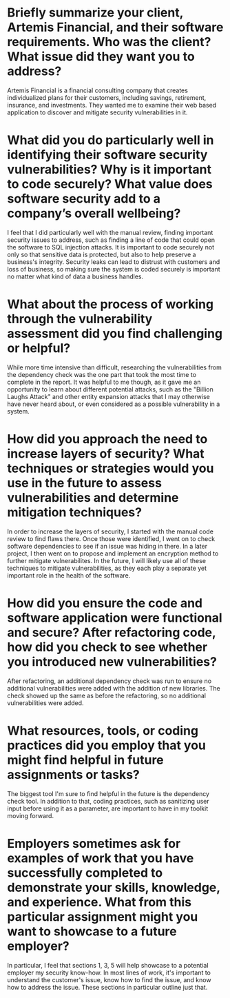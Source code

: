 # Briefly summarize your client, Artemis Financial, and their software requirements. Who was the client? What issue did they want you to address?

Artemis Financial is a financial consulting company that creates individualized plans for their customers, including savings, retirement, insurance, and investments.  They wanted me to examine their web based application to discover and mitigate security vulnerabilities in it.

# What did you do particularly well in identifying their software security vulnerabilities? Why is it important to code securely? What value does software security add to a company’s overall wellbeing?

I feel that I did particularly well with the manual review, finding important security issues to address, such as finding a line of code that could open the software to SQL injection attacks.  It is important to code securely not only so that sensitive data is protected, but also to help preserve a business's integrity.  Security leaks can lead to distrust with customers and loss of business, so making sure the system is coded securely is important no matter what kind of data a business handles.

# What about the process of working through the vulnerability assessment did you find challenging or helpful?

While more time intensive than difficult, researching the vulnerabilities from the dependency check was the one part that took the most time to complete in the report.  It was helpful to me though, as it gave me an opportunity to learn about different potential attacks, such as the "Billion Laughs Attack" and other entity expansion attacks that I may otherwise have never heard about, or even considered as a possible vulnerability in a system.

# How did you approach the need to increase layers of security? What techniques or strategies would you use in the future to assess vulnerabilities and determine mitigation techniques?

In order to increase the layers of security, I started with the manual code review to find flaws there.  Once those were identified, I went on to check software dependencies to see if an issue was hiding in there.  In a later project, I then went on to propose and implement an encryption method to further mitigate vulnerabilites.  In the future, I will likely use all of these techniques to mitigate vulnerabilities, as they each play a separate yet important role in the health of the software.

# How did you ensure the code and software application were functional and secure? After refactoring code, how did you check to see whether you introduced new vulnerabilities?

After refactoring, an additional dependency check was run to ensure no additional vulnerabilities were added with the addition of new libraries.  The check showed up the same as before the refactoring, so no additional vulnerabilities were added.

# What resources, tools, or coding practices did you employ that you might find helpful in future assignments or tasks?

The biggest tool I'm sure to find helpful in the future is the dependency check tool.  In addition to that, coding practices, such as sanitizing user input before using it as a parameter, are important to have in my toolkit moving forward.

# Employers sometimes ask for examples of work that you have successfully completed to demonstrate your skills, knowledge, and experience. What from this particular assignment might you want to showcase to a future employer?

In particular, I feel that sections 1, 3, 5 will help showcase to a potential employer my security know-how.  In most lines of work, it's important to understand the customer's issue, know how to find the issue, and know how to address the issue.  These sections in particular outline just that.  
